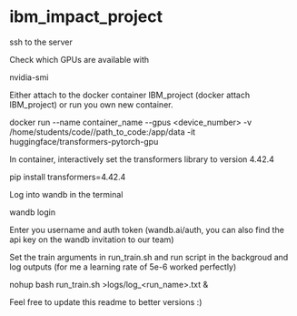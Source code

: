 # ibm_impact_project

ssh to the server

Check which GPUs are available with 

nvidia-smi

Either attach to the docker container IBM_project (docker attach IBM_project) or run you own new container.

docker run --name container_name --gpus <device_number> -v /home/students/code/<name>/path_to_code:/app/data -it huggingface/transformers-pytorch-gpu

In container, interactively set the transformers library to version  4.42.4

pip install transformers=4.42.4

Log into wandb in the terminal 

wandb login

Enter you username and auth token (wandb.ai/auth, you can also find the api key on the wandb invitation to our team)

Set the train arguments in run_train.sh and run script in the backgroud and log outputs
(for me a learning rate of 5e-6 worked perfectly)

nohup bash run_train.sh >logs/log_<run_name>.txt & 


Feel free to update this readme to better versions :)
